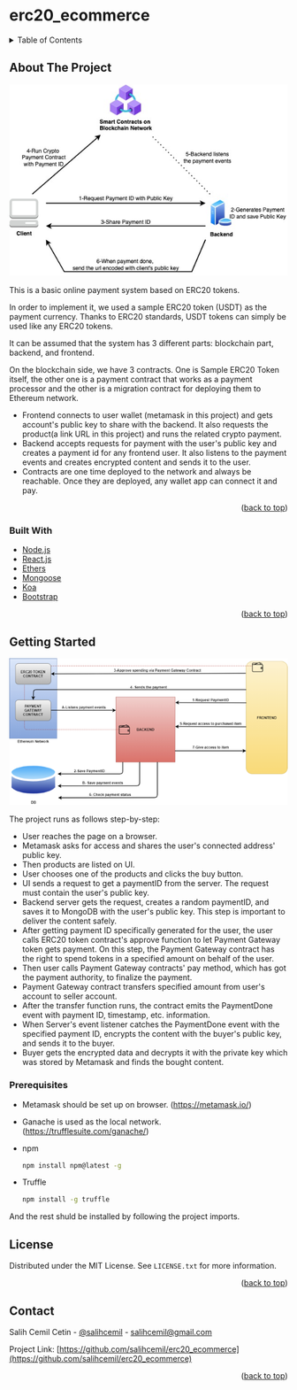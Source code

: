 # erc20_ecommerce

<div id="top"></div>


<!-- TABLE OF CONTENTS -->
<details>
  <summary>Table of Contents</summary>
  <ol>
    <li>
      <a href="#about-the-project">About The Project</a>
      <ul>
        <li><a href="#built-with">Built With</a></li>
      </ul>
    </li>
    <li>
      <a href="#getting-started">Getting Started</a>
      <ul>
        <li><a href="#prerequisites">Prerequisites</a></li>
      </ul>
    </li>
    <li><a href="#license">License</a></li>
    <li><a href="#contact">Contact</a></li>
  </ol>
</details>



<!-- ABOUT THE PROJECT -->
## About The Project

![Payment Overview][payment-overview]

This is a basic online payment system based on ERC20 tokens.

In order to implement it, we used a sample ERC20 token (USDT) as the payment currency. Thanks to ERC20 standards, USDT tokens can simply be used like any ERC20 tokens.

It can be assumed that the system has 3 different parts: blockchain part, backend, and frontend.

On the blockchain side, we have 3 contracts. One is Sample ERC20 Token itself, the other one is a payment contract that works as a payment processor and the other is a migration contract for deploying them to Ethereum network.

* Frontend connects to user wallet (metamask in this project) and gets account's public key to share with the backend. It also requests the product(a link URL in this project) and runs the related crypto payment.
* Backend accepts requests for payment with the user's public key and creates a payment id for any frontend user. It also listens to the payment events and creates encrypted content and sends it to the user.
* Contracts are one time deployed to the network and always be reachable. Once they are deployed, any wallet app can connect it and pay.


<p align="right">(<a href="#top">back to top</a>)</p>



### Built With


* [Node.js](https://nodejs.org/)
* [React.js](https://reactjs.org/)
* [Ethers](https://docs.ethers.io/v5/)
* [Mongoose](https://mongoosejs.com/)
* [Koa](https://koajs.com/)
* [Bootstrap](https://getbootstrap.com)

<p align="right">(<a href="#top">back to top</a>)</p>



<!-- GETTING STARTED -->
## Getting Started
![System Overview][system-overview]

The project runs as follows step-by-step:

* User reaches the page on a browser. 
* Metamask asks for access and shares the user's connected address' public key.
* Then products are listed on UI.
* User chooses one of the products and clicks the buy button.
* UI sends a request to get a paymentID from the server. The request must contain the user's public key.
* Backend server gets the request, creates a random paymentID, and saves it to MongoDB with the user's public key. This step is important to deliver the content safely.
* After getting payment ID specifically generated for the user, the user calls ERC20 token contract's approve function to let Payment Gateway token gets payment. On this step, the Payment Gateway contract has the right to spend tokens in a specified amount on behalf of the user.
* Then user calls Payment Gateway contracts' pay method, which has got the payment authority, to finalize the payment.
* Payment Gateway contract transfers specified amount from user's account to seller account.
* After the transfer function runs, the contract emits the PaymentDone event with payment ID, timestamp, etc. information.
* When Server's event listener catches the PaymentDone event with the specified payment ID, encrypts the content with the buyer's public key, and sends it to the buyer.
* Buyer gets the encrypted data and decrypts it with the private key which was stored by Metamask and finds the bought content.

### Prerequisites

* Metamask should be set up on browser. (https://metamask.io/)
* Ganache is used as the local network. (https://trufflesuite.com/ganache/)

* npm
  ```sh
  npm install npm@latest -g
  ```
 
* Truffle
  ```sh
  npm install -g truffle
  ```

And the rest shuld be installed by following the project imports.




<!-- LICENSE -->
## License

Distributed under the MIT License. See `LICENSE.txt` for more information.

<p align="right">(<a href="#top">back to top</a>)</p>



<!-- CONTACT -->
## Contact

Salih Cemil Cetin - [@salihcemil](https://twitter.com/salihcemil) - salihcemil@gmail.com

Project Link: [https://github.com/salihcemil/erc20_ecommerce](https://github.com/salihcemil/erc20_ecommerce)

<p align="right">(<a href="#top">back to top</a>)</p>



<!-- MARKDOWN LINKS & IMAGES -->
<!-- https://www.markdownguide.org/basic-syntax/#reference-style-links -->
[product-screenshot]: images/main.png
[payment-overview]: images/main.png
[system-overview]: images/HL-Overview.png
